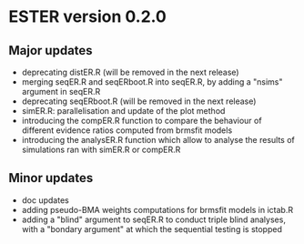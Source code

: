 # ESTER version 0.2.0

## Major updates

* deprecating distER.R (will be removed in the next release)
* merging seqER.R and seqERboot.R into seqER.R, by adding a "nsims" argument in seqER.R
* deprecating seqERboot.R (will be removed in the next release)
* simER.R: parallelisation and update of the plot method
* introducing the compER.R function to compare the behaviour of different evidence ratios computed from brmsfit models
* introducing the analysER.R function which allow to analyse the results of simulations ran with simER.R or compER.R

## Minor updates

* doc updates
* adding pseudo-BMA weights computations for brmsfit models in ictab.R
* adding a "blind" argument to seqER.R to conduct triple blind analyses, with a "bondary argument" at which the sequential testing is stopped
